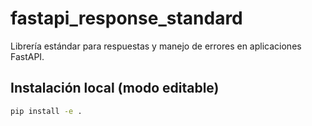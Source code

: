 # fastapi_response_standard

Librería estándar para respuestas y manejo de errores en aplicaciones FastAPI.

## Instalación local (modo editable)

```bash
pip install -e .
